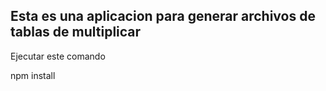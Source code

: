 ## Esta es una aplicacion para generar archivos de tablas de multiplicar

Ejecutar este comando

npm install